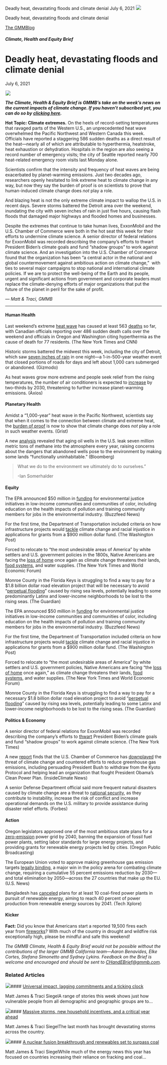 



Deadly heat, devastating floods and climate denial
July 6, 2021
![](data:image/gif;base64,R0lGODlhAQABAAAAACH5BAEKAAEALAAAAAABAAEAAAICTAEAOw==)![](https://www.gmmb.com/wp-content/uploads/2021/07/Portland_heat_wave_cooling_center.jpg)



Deadly heat, devastating floods and climate denial





 [The GMMBlog](/blog/)



##### Climate, Health and Equity Brief

 Deadly heat, devastating floods and climate denial
==================================================


July 6, 2021



![](data:image/gif;base64,R0lGODlhAQABAAAAACH5BAEKAAEALAAAAAABAAEAAAICTAEAOw==)![](https://www.gmmb.com/wp-content/uploads/2021/07/Portland_heat_wave_cooling_center-552x552.jpg) 


***The Climate, Health & Equity Brief is GMMB’s take on the week’s news on the current impacts of climate change. If you haven’t subscribed yet, you can do so by [clicking here](https://mailchimp.us4.list-manage.com/subscribe?u=f2f8c4bdabe1a2a83f914e813&id=4a13a601e2).***


**Hot Topic: Climate extremes.** On the heels of record-setting temperatures that ravaged parts of the Western U.S., an unprecedented heat wave overwhelmed the Pacific Northwest and Western Canada this week. Officials have reported a staggering 586 sudden deaths as a direct result of the heat—nearly all of which are attributable to hyperthermia, heatstroke, heat exhaustion or dehydration. Hospitals in the region are also seeing a record number of emergency visits; the city of Seattle reported nearly 700 heat-related emergency room visits last Monday alone.


Scientists confirm that the intensity and frequency of heat waves are being exacerbated by planet-warming emissions. Just two decades ago, researchers openly hesitated to link extreme heat to climate change in any way, but now they say the burden of proof is on scientists to prove that human-induced climate change does *not* play a role.


And blazing heat is not the only extreme climate impact to wallop the U.S. in recent days. Severe storms battered the Detroit area over the weekend, inundating the city with seven inches of rain in just five hours, causing flash floods that damaged major highways and flooded homes and businesses.


Despite the extremes that continue to take human lives, ExxonMobil and the U.S. Chamber of Commerce were both in the hot seat this week for their efforts to undermine climate science. A senior director of federal relations for ExxonMobil was recorded describing the company’s efforts to thwart President Biden’s climate goals and fund “shadow groups” to work against climate science. And an investigation into the U.S. Chamber of Commerce found that the organization has been “a central actor in the national and global countermovement against ambitious action on climate change,”  with ties to several major campaigns to stop national and international climate policies. If we are to protect the well-being of the Earth and its people, urgent and significant actions from government and corporate leaders must replace the climate-denying efforts of major organizations that put the future of the planet in peril for the sake of profit.


*— Matt & Traci, GMMB*




---


#### Human Health


Last weekend’s extreme [heat wave](https://urldefense.com/v3/__https:/mailchimp.us4.list-manage.com/track/click?u=f2f8c4bdabe1a2a83f914e813&id=34c3914aaa&e=17c77271a8__;!!HhhKMSGjjQV-!ocxbs7q7Gi1dXNcsR5YJG6_RijedJlV5L7zYuW1p3PszBQzjD1pRxWOB7qVqKMuj%24) has caused at least 563 [deaths](https://urldefense.com/v3/__https:/mailchimp.us4.list-manage.com/track/click?u=f2f8c4bdabe1a2a83f914e813&id=7f753ed9d3&e=17c77271a8__;!!HhhKMSGjjQV-!ocxbs7q7Gi1dXNcsR5YJG6_RijedJlV5L7zYuW1p3PszBQzjD1pRxWOB7s3cvJoZ%24) so far, with Canadian officials reporting over 486 sudden death calls over the weekend and officials in Oregon and Washington citing hyperthermia as the cause of death for 77 residents. (The New York Times and CNN)


Historic storms battered the midwest this week, including the city of Detroit, which saw [seven inches of rain](https://urldefense.com/v3/__https:/mailchimp.us4.list-manage.com/track/click?u=f2f8c4bdabe1a2a83f914e813&id=d4c2ff75b6&e=17c77271a8__;!!HhhKMSGjjQV-!ocxbs7q7Gi1dXNcsR5YJG6_RijedJlV5L7zYuW1p3PszBQzjD1pRxWOB7oE5yoLF%24) in one night—a 1-in-500-year weather event that closed portions of roads for days and left about 1,000 cars submerged or abandoned. (Gizmodo)


As heat waves grow more extreme and people seek relief from the rising temperatures, the number of air conditioners is expected to [increase](https://urldefense.com/v3/__https:/mailchimp.us4.list-manage.com/track/click?u=f2f8c4bdabe1a2a83f914e813&id=784c14ea0b&e=17c77271a8__;!!HhhKMSGjjQV-!ocxbs7q7Gi1dXNcsR5YJG6_RijedJlV5L7zYuW1p3PszBQzjD1pRxWOB7o1gDSf3%24) by two-thirds by 2030, threatening to further increase planet-warming emissions. (Axios)


#### **Planetary Health**


Amidst a “1,000-year” heat wave in the Pacific Northwest, scientists say that when it comes to the connection between climate and extreme heat, the [burden of proof](https://urldefense.com/v3/__https:/mailchimp.us4.list-manage.com/track/click?u=f2f8c4bdabe1a2a83f914e813&id=89425ec0cd&e=17c77271a8__;!!HhhKMSGjjQV-!ocxbs7q7Gi1dXNcsR5YJG6_RijedJlV5L7zYuW1p3PszBQzjD1pRxWOB7oMftC9C%24) is now to show that climate change does *not* play a role in such weather events. (Grist)


A new [analysis](https://urldefense.com/v3/__https:/mailchimp.us4.list-manage.com/track/click?u=f2f8c4bdabe1a2a83f914e813&id=d0a7c6d5d9&e=17c77271a8__;!!HhhKMSGjjQV-!ocxbs7q7Gi1dXNcsR5YJG6_RijedJlV5L7zYuW1p3PszBQzjD1pRxWOB7tgFe1pE%24) revealed that aging oil wells in the U.S. leak seven million metric tons of methane into the atmosphere every year, raising concerns about the dangers that abandoned wells pose to the environment by making some lands “functionally uninhabitable.” (Bloomberg)



> What we do to the environment we ultimately do to ourselves.”
> 
> 
> -Ian Somerhalder
> 
> 


#### Equity


The EPA announced $50 million in [funding](https://urldefense.com/v3/__https:/mailchimp.us4.list-manage.com/track/click?u=f2f8c4bdabe1a2a83f914e813&id=15f546c76c&e=17c77271a8__;!!HhhKMSGjjQV-!ocxbs7q7Gi1dXNcsR5YJG6_RijedJlV5L7zYuW1p3PszBQzjD1pRxWOB7voCAYQG%24) for environmental justice initiatives in low-income communities and communities of color, including education on the health impacts of pollution and training community members for jobs in the environmental industry. (Buzzfeed News)


For the first time, the Department of Transportation included criteria on how infrastructure projects would [tackle](https://urldefense.com/v3/__https:/mailchimp.us4.list-manage.com/track/click?u=f2f8c4bdabe1a2a83f914e813&id=1eb777ac88&e=17c77271a8__;!!HhhKMSGjjQV-!ocxbs7q7Gi1dXNcsR5YJG6_RijedJlV5L7zYuW1p3PszBQzjD1pRxWOB7nSuBL2c%24) climate change and racial injustice in applications for grants from a $900 million dollar fund. (The Washington Post)


Forced to relocate to “the most undesirable areas of America” by white settlers and U.S. government policies in the 1800s, Native Americans are facing the [loss of home](https://urldefense.com/v3/__https:/mailchimp.us4.list-manage.com/track/click?u=f2f8c4bdabe1a2a83f914e813&id=4b3e30e063&e=17c77271a8__;!!HhhKMSGjjQV-!ocxbs7q7Gi1dXNcsR5YJG6_RijedJlV5L7zYuW1p3PszBQzjD1pRxWOB7q-LEY5e%24) once again as climate change threatens their lands, [food systems](https://urldefense.com/v3/__https:/mailchimp.us4.list-manage.com/track/click?u=f2f8c4bdabe1a2a83f914e813&id=9da10aab3b&e=17c77271a8__;!!HhhKMSGjjQV-!ocxbs7q7Gi1dXNcsR5YJG6_RijedJlV5L7zYuW1p3PszBQzjD1pRxWOB7krXiX6Y%24), and water supplies. (The New York Times and World Economic Forum)


Monroe County in the Florida Keys is struggling to find a way to pay for a $1.8 billion dollar road elevation project that will be necessary to avoid “[perpetual flooding](https://urldefense.com/v3/__https:/mailchimp.us4.list-manage.com/track/click?u=f2f8c4bdabe1a2a83f914e813&id=d71ac245ce&e=17c77271a8__;!!HhhKMSGjjQV-!ocxbs7q7Gi1dXNcsR5YJG6_RijedJlV5L7zYuW1p3PszBQzjD1pRxWOB7g0M1oBF%24)” caused by rising sea levels, potentially leading to some predominantly Latinx and lower-income neighborhoods to be lost to the rising seas. (The Guardian)


The EPA announced $50 million in [funding](https://www.buzzfeednews.com/article/zahrahirji/regan-epa-environmental-justice-money) for environmental justice initiatives in low-income communities and communities of color, including education on the health impacts of pollution and training community members for jobs in the environmental industry. (Buzzfeed News)


For the first time, the Department of Transportation included criteria on how infrastructure projects would [tackle](https://www.washingtonpost.com/transportation/2021/06/30/pete-buttigieg-infrastructure-grant-program/) climate change and racial injustice in applications for grants from a $900 million dollar fund. (The Washington Post)


Forced to relocate to “the most undesirable areas of America” by white settlers and U.S. government policies, Native Americans are facing “the [loss of home](https://www.nytimes.com/2021/06/27/climate/climate-Native-Americans.html) once again,” as climate change threatens their lands, [food systems](https://www.weforum.org/agenda/2021/06/united-nations-highlights-how-climate-change-is-affecting-indigenous-communities/), and water supplies. (The New York Times and World Economic Forum)


Monroe County in the Florida Keys is struggling to find a way to pay for a necessary $1.8 billion dollar road elevation project to avoid “[perpetual flooding](https://www.theguardian.com/us-news/2021/jun/24/florida-keys-climate-change-sea-level-rise)” caused by rising sea levels, potentially leading to some Latinx and lower-income neighborhoods to be lost to the rising seas. (The Guardian)


#### Politics & Economy


A senior director of federal relations for ExxonMobil was recorded describing the company’s efforts to [thwart](https://urldefense.com/v3/__https:/mailchimp.us4.list-manage.com/track/click?u=f2f8c4bdabe1a2a83f914e813&id=88bb8ca6d0&e=17c77271a8__;!!HhhKMSGjjQV-!ocxbs7q7Gi1dXNcsR5YJG6_RijedJlV5L7zYuW1p3PszBQzjD1pRxWOB7r8jKHlV%24) President Biden’s climate goals and fund “shadow groups” to work against climate science. (The New York Times)


A new [report](https://urldefense.com/v3/__https:/mailchimp.us4.list-manage.com/track/click?u=f2f8c4bdabe1a2a83f914e813&id=d30dd1c985&e=17c77271a8__;!!HhhKMSGjjQV-!ocxbs7q7Gi1dXNcsR5YJG6_RijedJlV5L7zYuW1p3PszBQzjD1pRxWOB7tiUvsAD%24) finds that the U.S. Chamber of Commerce has [downplayed](https://urldefense.com/v3/__https:/mailchimp.us4.list-manage.com/track/click?u=f2f8c4bdabe1a2a83f914e813&id=cd1dc7a4a2&e=17c77271a8__;!!HhhKMSGjjQV-!ocxbs7q7Gi1dXNcsR5YJG6_RijedJlV5L7zYuW1p3PszBQzjD1pRxWOB7mEgNLuG%24) the threat of climate change and countered efforts to reduce greenhouse gas emissions, including persuading President Bush to withdraw from the Kyoto Protocol and helping lead an organization that fought President Obama’s Clean Power Plan. (InsideClimate News)


A senior Defense Department official said more frequent natural disasters caused by climate change are a threat to [national security](https://urldefense.com/v3/__https:/mailchimp.us4.list-manage.com/track/click?u=f2f8c4bdabe1a2a83f914e813&id=8a846ee41d&e=17c77271a8__;!!HhhKMSGjjQV-!ocxbs7q7Gi1dXNcsR5YJG6_RijedJlV5L7zYuW1p3PszBQzjD1pRxWOB7nuJYuoQ%24), as they contribute to instability, increase the risk of conflict and increase operational demands on the U.S. military to provide assistance during disaster relief efforts. (Forbes)


#### Action


Oregon legislators approved one of the most ambitious state plans for a [zero-emission](https://urldefense.com/v3/__https:/mailchimp.us4.list-manage.com/track/click?u=f2f8c4bdabe1a2a83f914e813&id=b3ac8c643e&e=17c77271a8__;!!HhhKMSGjjQV-!ocxbs7q7Gi1dXNcsR5YJG6_RijedJlV5L7zYuW1p3PszBQzjD1pRxWOB7sqADoGb%24) power grid by 2040, banning the expansion of fossil fuel power plants, setting labor standards for large energy projects, and providing grants for renewable energy projects led by cities. (Oregon Public Broadcasting)


The European Union voted to approve making greenhouse gas emission targets [legally binding](https://urldefense.com/v3/__https:/mailchimp.us4.list-manage.com/track/click?u=f2f8c4bdabe1a2a83f914e813&id=d1cd1b656c&e=17c77271a8__;!!HhhKMSGjjQV-!ocxbs7q7Gi1dXNcsR5YJG6_RijedJlV5L7zYuW1p3PszBQzjD1pRxWOB7n-ijhYD%24), a major win in the policy arena for combating climate change, requiring a cumulative 55 percent emissions reduction by 2030—and total elimination by 2050—across the 27 countries that make up the EU. (U.S. News)


Bangladesh has [canceled](https://urldefense.com/v3/__https:/mailchimp.us4.list-manage.com/track/click?u=f2f8c4bdabe1a2a83f914e813&id=0f4502f429&e=17c77271a8__;!!HhhKMSGjjQV-!ocxbs7q7Gi1dXNcsR5YJG6_RijedJlV5L7zYuW1p3PszBQzjD1pRxWOB7nqdF3Z5%24) plans for at least 10 coal-fired power plants in pursuit of renewable energy, aiming to reach 40 percent of power production from renewable energy sources by 2041. (Tech Xplore)


#### Kicker


**Fact:** Did you know that Americans start a reported 19,500 fires each year from [fireworks](https://urldefense.com/v3/__https:/mailchimp.us4.list-manage.com/track/click?u=f2f8c4bdabe1a2a83f914e813&id=17660ed985&e=17c77271a8__;!!HhhKMSGjjQV-!ocxbs7q7Gi1dXNcsR5YJG6_RijedJlV5L7zYuW1p3PszBQzjD1pRxWOB7rTKPXnZ%24)? With much of the country in drought and wildfire risk exceptionally high, please be mindful and safe this weekend!


*The GMMB Climate, Health & Equity Brief would not be possible without the contributions of the larger GMMB California team—Aaron Benavides, Elke Cortes, Stefana Simonetto and Sydney Lykins. Feedback on the Brief is welcome and encouraged and should be sent to [CHandEBrief@gmmb.com](mailto:CHandEBrief@gmmb.com).*









### Related Articles

![](data:image/gif;base64,R0lGODlhAQABAAAAACH5BAEKAAEALAAAAAABAAEAAAICTAEAOw==)![](https://www.gmmb.com/wp-content/uploads/2023/01/c53f7cb5-08a2-d0cf-d9a1-c8ef2c9b55e0-380x200.png)#### [Universal impact, lagging commitments and a ticking clock](https://www.gmmb.com/news/universal-impact-lagging-commitments-and-a-ticking-clock/)

Matt James & Traci SiegelA range of stories this week shows just how vulnerable people from all demographic and geographic groups are to…

![](data:image/gif;base64,R0lGODlhAQABAAAAACH5BAEKAAEALAAAAAABAAEAAAICTAEAOw==)![](https://www.gmmb.com/wp-content/uploads/2023/01/Picture1-380x200.png)#### [Massive storms, new household incentives, and a critical year ahead](https://www.gmmb.com/news/massive-storms-new-household-incentives-and-a-critical-year-ahead-and-renewables-set-to-surpass-coal-2/)

Matt James & Traci SiegelThe last month has brought devastating storms across the country.

![](data:image/gif;base64,R0lGODlhAQABAAAAACH5BAEKAAEALAAAAAABAAEAAAICTAEAOw==)![](https://www.gmmb.com/wp-content/uploads/2022/12/Picture1-380x200.png)#### [A nuclear fusion breakthrough and renewables set to surpass coal](https://www.gmmb.com/news/a-nuclear-fusion-breakthrough-and-renewables-set-to-surpass-coal/)

Matt James & Traci SiegelWhile much of the energy news this year has focused on countries increasing their reliance on fracking and coal…




